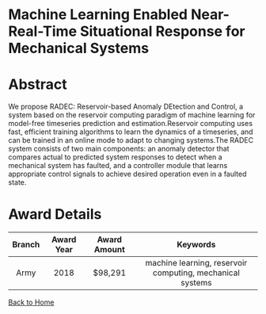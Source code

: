 
Machine Learning Enabled Near-Real-Time Situational Response for Mechanical Systems
===================================================================================

# Abstract


We propose RADEC: Reservoir-based Anomaly DEtection and Control, a system based on the reservoir computing paradigm of machine learning for model-free timeseries prediction and estimation.Reservoir computing uses fast, efficient training algorithms to learn the dynamics of a timeseries, and can be trained in an online mode to adapt to changing systems.The RADEC system consists of two main components: an anomaly detector that compares actual to predicted system responses to detect when a mechanical system has faulted, and a controller module that learns appropriate control signals to achieve desired operation even in a faulted state.  

# Award Details

|Branch|Award Year|Award Amount|Keywords|
| :---: | :---: | :---: | :---: |
|Army|2018|$98,291|machine learning, reservoir computing, mechanical systems|
  
  


[Back to Home](https://github.com/chrischow/dod_sbir_awards/CC/#1017)